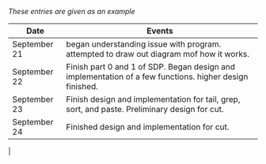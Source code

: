 *These entries are given as an example*

| Date         | Events
|--------------|--------------------
| September 21 | began understanding issue with program. attempted to draw out diagram mof how it works.
| September 22 | Finish part 0 and 1 of SDP. Began design and implementation of a few functions. higher design finished.
| September 23 | Finish design and implementation for tail, grep, sort, and paste. Preliminary design for cut.
| September 24 | Finished design and implementation for cut. 
| 
